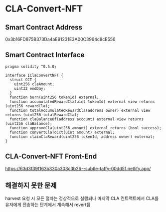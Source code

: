 # CLA-Convert-NFT

## Smart Contract Address

0x3b16FD875B373Da4aE91231E3A00C3964c8cE556

## Smart Contract Interface

```solidity
pragma solidity ^0.5.0;

interface IClaConvertNFT {
  struct CCT {
    uint256 claAmount;
    uint32 endDay;
  }
  function burn(uint256 tokenId) external;
  function accumulatedRewardCla(uint tokenId) external view returns (uint256 rewardCla);
  function totalAccumulatedRewardCla(address owner) external view returns (uint256 totalRewardCla);
  function claBalanceOf(address account) external view returns (uint256 claBalance);
  function approveCla(uint256 amount) external returns (bool success);
  function convertClaToCct(uint amount) external;
  function claimClaReward(uint256 tokenId, address owner) external;
}

```

## CLA-Convert-NFT Front-End

https://63d3f39f163b330a303c3b26--subtle-taffy-00dd51.netlify.app/

## 해결하지 못한 문제

harvest 요청 시 모든 절차는 정상적으로 실행되나 마지막 CLA 컨트랙트에서 CLA를 유저에게 전송하는 단계에서 계속해서 revert됨
